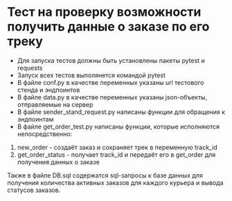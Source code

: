 ﻿# Тест на проверку возможности получить данные о заказе по его треку
- Для запуска тестов должны быть установлены пакеты pytest и requests
- Запуск всех тестов выполянется командой pytest
- В файле conf.py в качестве переменных указаны url тестового стенда и эндпоинтов
- В файле data.py в качестве переменных указаны json-объекты, отправляемые на сервер
- В файле sender_stand_request.py написаны функции для обращения к эндпоинтам
- В файле get_order_test.py написаны функции, которые исполняются непосредственно:
1. new_order - создаёт заказ и сохраняет трек в переменную track_id
2. get_order_status - получает track_id и передаёт его в get_order для получения данных о заказе

Также в файле DB.sql содержатся sql-запросы к базе данных для получения количества активных заказов для каждого курьера и вывода статусов заказов.